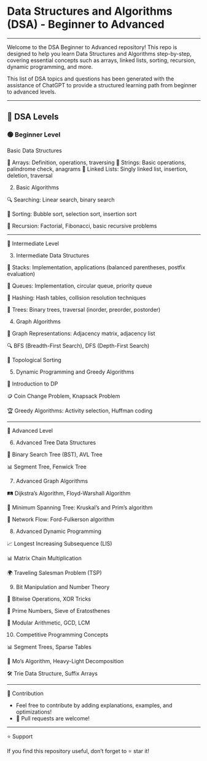 # Data Structures and Algorithms (DSA) - Beginner to Advanced
---
Welcome to the DSA Beginner to Advanced repository! This repo is designed to help you learn Data Structures and Algorithms step-by-step, covering essential concepts such as arrays, linked lists, sorting, recursion, dynamic programming, and more.

This list of DSA topics and questions has been generated with the assistance of ChatGPT to provide a structured learning path from beginner to advanced levels.

---

## 🚀 DSA Levels

### 🟢 Beginner Level

Basic Data Structures

📌 Arrays: Definition, operations, traversing
📌 Strings: Basic operations, palindrome check, anagrams
📌 Linked Lists: Singly linked list, insertion, deletion, traversal

2. Basic Algorithms

🔍 Searching: Linear search, binary search

🔄 Sorting: Bubble sort, selection sort, insertion sort

🔄 Recursion: Factorial, Fibonacci, basic recursive problems

---

🔵 Intermediate Level

3. Intermediate Data Structures

📌 Stacks: Implementation, applications (balanced parentheses, postfix evaluation)

📌 Queues: Implementation, circular queue, priority queue

📌 Hashing: Hash tables, collision resolution techniques

🌳 Trees: Binary trees, traversal (inorder, preorder, postorder)

4. Graph Algorithms

🔗 Graph Representations: Adjacency matrix, adjacency list

🔍 BFS (Breadth-First Search), DFS (Depth-First Search)

🔄 Topological Sorting

5. Dynamic Programming and Greedy Algorithms

🎯 Introduction to DP

🪙 Coin Change Problem, Knapsack Problem

🏆 Greedy Algorithms: Activity selection, Huffman coding

---

🔴 Advanced Level

6. Advanced Tree Data Structures

🌳 Binary Search Tree (BST), AVL Tree

📊 Segment Tree, Fenwick Tree

7. Advanced Graph Algorithms

🛤️ Dijkstra’s Algorithm, Floyd-Warshall Algorithm

🔗 Minimum Spanning Tree: Kruskal’s and Prim’s algorithm

🌊 Network Flow: Ford-Fulkerson algorithm

8. Advanced Dynamic Programming

📈 Longest Increasing Subsequence (LIS)

📊 Matrix Chain Multiplication

🌍 Traveling Salesman Problem (TSP)

9. Bit Manipulation and Number Theory

🧮 Bitwise Operations, XOR Tricks

🔢 Prime Numbers, Sieve of Eratosthenes

📐 Modular Arithmetic, GCD, LCM

10. Competitive Programming Concepts

📊 Segment Trees, Sparse Tables

📌 Mo’s Algorithm, Heavy-Light Decomposition

🛠️ Trie Data Structure, Suffix Arrays

---

📌 Contribution

- Feel free to contribute by adding explanations, examples, and optimizations!
- 📩 Pull requests are welcome!

---

⭐ Support

If you find this repository useful, don’t forget to ⭐ star it!
